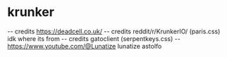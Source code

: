 # krunker
-- credits https://deadcell.co.uk/
-- credits reddit/r/KrunkerIO/ (paris.css) idk where its from
-- credits gatoclient (serpentkeys.css)
-- https://www.youtube.com/@Lunatize lunatize astolfo
